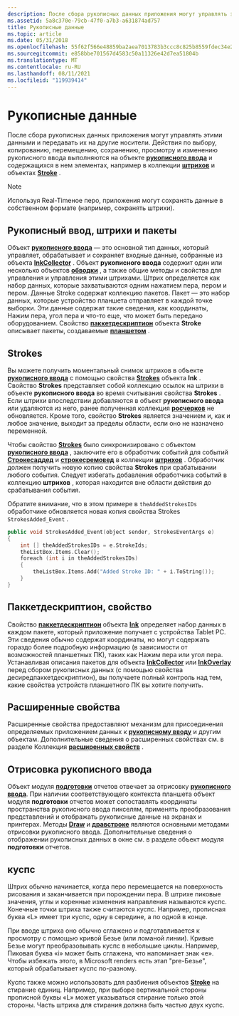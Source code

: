 ```yaml
---
description: После сбора рукописных данных приложения могут управлять этими данными и передавать их на другие носители.
ms.assetid: 5a8c370e-79cb-47f0-a7b3-a631874ad757
title: Рукописные данные
ms.topic: article
ms.date: 05/31/2018
ms.openlocfilehash: 55f62f566e48859ba2aea7013783b3ccc8c825b8559fdec34e24438d68b6ee65
ms.sourcegitcommit: e858bbe701567d4583c50a11326e42d7ea51804b
ms.translationtype: MT
ms.contentlocale: ru-RU
ms.lasthandoff: 08/11/2021
ms.locfileid: "119939414"
---
```

# <a name="ink-data"></a>Рукописные данные

После сбора рукописных данных приложения могут управлять этими данными и передавать их на другие носители. Действия по выбору, копированию, перемещению, сохранению, просмотру и изменению рукописного ввода выполняются на объекте [**рукописного ввода**](inkdisp-class.md) и содержащихся в нем элементах, например в коллекции [**штрихов**](/previous-versions/windows/desktop/legacy/ms703293(v=vs.85)) и объектах [**Stroke**](/windows/desktop/api/msinkaut/nn-msinkaut-iinkstrokedisp) .

> [!Note]  
> Используя Real-Timeное перо, приложения могут сохранять данные в собственном формате (например, сохранять штрихи).

 

## <a name="ink-strokes-and-packets"></a>Рукописный ввод, штрихи и пакеты

Объект [**рукописного ввода**](inkdisp-class.md) — это основной тип данных, который управляет, обрабатывает и сохраняет входные данные, собранные из объекта [**InkCollector**](inkcollector-class.md) . Объект **рукописного ввода** содержит один или несколько объектов [**обводки**](/windows/desktop/api/msinkaut/nn-msinkaut-iinkstrokedisp) , а также общие методы и свойства для управления и управления этими штрихами. Штрих определяется как набор данных, которые захватываются одним нажатием пера, пером и пером. Данные Stroke содержат коллекцию пакетов. Пакет — это набор данных, которые устройство планшета отправляет в каждой точке выборки. Эти данные содержат такие сведения, как координаты, Нажим пера, угол пера и что-то еще, что может быть передано оборудованием. Свойство [**паккетдескриптион**](/windows/desktop/api/msinkaut/nf-msinkaut-iinkstrokedisp-get_packetdescription) объекта **Stroke** описывает пакеты, создаваемые [**планшетом**](/windows/desktop/api/msinkaut/nn-msinkaut-iinktablet) .

## <a name="strokes"></a>Strokes

Вы можете получить моментальный снимок штрихов в объекте [**рукописного ввода**](inkdisp-class.md) с помощью свойства [**Strokes**](/windows/desktop/api/msinkaut/nf-msinkaut-iinkdisp-get_strokes) объекта **Ink** . Свойство **Strokes** представляет собой коллекцию ссылок на штрихи в объекте **рукописного ввода** во время считывания свойства **Strokes** . Если штрихи впоследствии добавляются в объект **рукописного ввода** или удаляются из него, ранее полученная коллекция [**росчерков**](/previous-versions/windows/desktop/legacy/ms703293(v=vs.85)) не обновляется. Кроме того, свойство **Strokes** является значением и, как и любое значение, выходит за пределы области, если оно не назначено переменной.

Чтобы свойство [**Strokes**](/windows/desktop/api/msinkaut/nf-msinkaut-iinkdisp-get_strokes) было синхронизировано с объектом [**рукописного ввода**](inkdisp-class.md) , заключите его в обработчик событий для событий [**Строкесаддед**](inkstrokes-strokesadded.md) и [**строкесремовед**](inkstrokes-strokesremoved.md) в коллекции [**штрихов**](/previous-versions/windows/desktop/legacy/ms703293(v=vs.85)) . Обработчик должен получить новую копию свойства **Strokes** при срабатывании любого события. Следует избегать добавления обработчика событий в коллекцию **штрихов** , которая находится вне области действия до срабатывания события.

Обратите внимание, что в этом примере в `theAddedStrokesIDs` обработчике обновляется новая копия свойства Strokes `StrokesAdded_Event` .


```C++
public void StrokesAdded_Event(object sender, StrokesEventArgs e)
{
    int [] theAddedStrokesIDs = e.StrokeIds;
    theListBox.Items.Clear();
    foreach (int i in theAddedStrokesIDs)
    {
        theListBox.Items.Add("Added Stroke ID: " + i.ToString());
    }
}
```



## <a name="packetdescription-property"></a>Паккетдескриптион, свойство

Свойство [**паккетдескриптион**](/windows/desktop/api/msinkaut/nf-msinkaut-iinkstrokedisp-get_packetdescription) объекта [**Ink**](inkdisp-class.md) определяет набор данных в каждом пакете, который приложение получает с устройства Tablet PC. Эти сведения обычно содержат координаты, но могут содержать гораздо более подробную информацию (в зависимости от возможностей планшетных ПК), таких как Нажим пера или угол пера. Устанавливая описания пакетов для объекта [**InkCollector**](inkcollector-class.md) или [**InkOverlay**](inkoverlay-class.md) перед сбором рукописных данных (с помощью свойства десиредпаккетдескриптион), вы получаете полный контроль над тем, какие свойства устройств планшетного ПК вы хотите получить.

## <a name="extended-properties"></a>Расширенные свойства

Расширенные свойства предоставляют механизм для присоединения определяемых приложением данных к [**рукописному вводу**](inkdisp-class.md) и другим объектам. Дополнительные сведения о расширенных свойствах см. в разделе Коллекция [**расширенных свойств**](/windows/desktop/api/msinkaut/nn-msinkaut-iinkextendedproperties) .

## <a name="ink-rendering"></a>Отрисовка рукописного ввода

Объект модуля [**подготовки**](inkrenderer-class.md) отчетов отвечает за отрисовку [**рукописного ввода**](inkdisp-class.md). При наличии соответствующего контекста планшета объект модуля **подготовки** отчетов может сопоставлять координаты пространства рукописного ввода пикселям, применять преобразования представлений и отображать рукописные данные на экранах и принтерах. Методы [**Draw**](/windows/desktop/api/msinkaut/nf-msinkaut-iinkrenderer-draw) и [**дравстроке**](/windows/desktop/api/msinkaut/nf-msinkaut-iinkrenderer-drawstroke) являются основными методами отрисовки рукописного ввода. Дополнительные сведения о отображении рукописных данных в окне см. в разделе объект модуля **подготовки** отчетов.

## <a name="cusps"></a>куспс

Штрих обычно начинается, когда перо перемещается на поверхность рисования и заканчивается при порождении пера. В штрихе пиковые значения, углы и коренные изменения направления называются куспс. Конечные точки штриха также считаются куспс. Например, прописная буква «L» имеет три куспс, одну в середине, а по одной в конце.

При вводе штриха оно обычно сглажено и подготавливается к просмотру с помощью кривой Безье (или ломаной линии). Кривые Безье могут преобразовывать куспс в небольшие циклы. Например, Пиковая буква «i» может быть сглажена, что напоминает знак «e». Чтобы избежать этого, в Microsoft renders есть этап "pre-Безье", который обрабатывает куспс по-разному.

Куспс также можно использовать для разбиения объектов [**Stroke**](/windows/desktop/api/msinkaut/nn-msinkaut-iinkstrokedisp) на стирание единиц. Например, при выборе вертикальной стороны прописной буквы «L» может указываться стирание только этой стороны. Часть штриха для стирания должна быть частью двух куспс.

 

 
